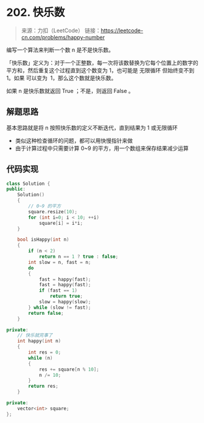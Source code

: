 ﻿# 202. 快乐数
> 来源：力扣（LeetCode）
链接：https://leetcode-cn.com/problems/happy-number

编写一个算法来判断一个数 n 是不是快乐数。

「快乐数」定义为：对于一个正整数，每一次将该数替换为它每个位置上的数字的平方和，然后重复这个过程直到这个数变为 1，也可能是 无限循环 但始终变不到 1。如果 可以变为  1，那么这个数就是快乐数。

如果 n 是快乐数就返回 True ；不是，则返回 False 。

## 解题思路
基本思路就是将 n 按照快乐数的定义不断迭代，直到结果为 1 或无限循环

* 类似这种检查循环的问题，都可以用快慢指针来做
* 由于计算过程中只需要计算 0~9 的平方，用一个数组来保存结果减少运算

## 代码实现
```cpp
class Solution {
public:
    Solution() 
    { 
        // 0~9 的平方
        square.resize(10);
        for (int i=0; i < 10; ++i)
            square[i] = i*i;
    }

    bool isHappy(int n) 
    {
        if (n < 2)
            return n == 1 ? true : false;
        int slow = n, fast = n;
        do
        {
            fast = happy(fast);
            fast = happy(fast);
            if (fast == 1)
                return true;
            slow = happy(slow);
        } while (slow != fast);
        return false;
    }

private:
    // 快乐就完事了
    int happy(int n)
    {
        int res = 0;
        while (n)
        {
            res += square[n % 10];
            n /= 10;
        }
        return res;
    }

private:
    vector<int> square;
};
```